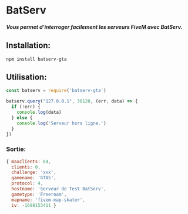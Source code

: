 # BatServ
##### Vous permet d’interroger facilement les serveurs FiveM avec BatServ.

## Installation:
`npm install batserv-gta`

## Utilisation:

```javascript
const batserv = require('batserv-gta')

batserv.query("127.0.0.1", 30120, (err, data) => {
  if (!err) {
    console.log(data)
  } else {
    console.log('Serveur hors ligne.')
  }
})
```

### Sortie:

```javascript
{ maxclients: 64,
  clients: 0,
  challenge: 'xxx',
  gamename: 'GTA5',
  protocol: 4,
  hostname: 'Serveur de Test BatServ',
  gametype: 'Freeroam',
  mapname: 'fivem-map-skater',
  iv: -1698153411 }
```
